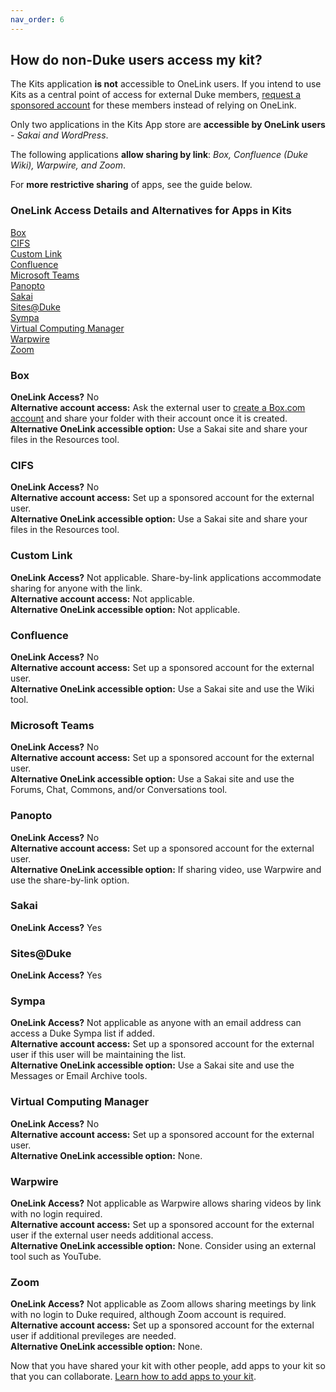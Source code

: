 ```yaml
---
nav_order: 6
---
```

## How do non-Duke users access my kit?<br>

The Kits application **is not** accessible to OneLink users.  If you intend to use Kits as a central point of access for external Duke members, [request a sponsored account](https://oit.duke.edu/what-we-do/applications/sponsored-accounts) for these members instead of relying on OneLink.

Only two applications in the Kits App store are **accessible by OneLink users** - *Sakai and WordPress*.

The following applications **allow sharing by link**: *Box, Confluence (Duke Wiki), Warpwire, and Zoom*.

For **more restrictive sharing** of apps, see the guide below.

### OneLink Access Details and Alternatives for Apps in Kits

[Box](#box)<br>
[CIFS](#cifs)<br>
[Custom Link](#custom-link)<br>
[Confluence](#confluence)<br>
[Microsoft Teams](#microsoft-teams)<br>
[Panopto](#panopto)<br>
[Sakai](#sakai)<br>
[Sites@Duke](#sitesduke)<br>
[Sympa](#sympa)<br>
[Virtual Computing Manager](#virtual-computing-manager)<br>
[Warpwire](#warpwire)<br>
[Zoom](#zoom)

### Box<br>

**OneLink Access?** No<br>
**Alternative account access:** Ask the external user to [create a Box.com account](https://account.box.com/login) and share your folder with their account once it is created.<br>
**Alternative OneLink accessible option:** Use a Sakai site and share your files in the Resources tool.<br>

### CIFS<br>

**OneLink Access?** No<br>
**Alternative account access:** Set up a sponsored account for the external user.<br>
**Alternative OneLink accessible option:** Use a Sakai site and share your files in the Resources tool.<br>


### Custom Link<br>

**OneLink Access?** Not applicable. Share-by-link applications accommodate sharing for anyone with the link.<br>
**Alternative account access:** Not applicable.<br>
**Alternative OneLink accessible option:** Not applicable.<br>

### Confluence<br>

**OneLink Access?** No<br>
**Alternative account access:** Set up a sponsored account for the external user.<br>
**Alternative OneLink accessible option:** Use a Sakai site and use the Wiki tool.<br>

### Microsoft Teams<br>

**OneLink Access?** No<br>
**Alternative account access:** Set up a sponsored account for the external user.<br>
**Alternative OneLink accessible option:** Use a Sakai site and use the Forums, Chat, Commons, and/or Conversations tool.<br>

### Panopto<br>

**OneLink Access?** No<br>
**Alternative account access:** Set up a sponsored account for the external user.<br>
**Alternative OneLink accessible option:** If sharing video, use Warpwire and use the share-by-link option.<br>

### Sakai<br>

**OneLink Access?** Yes<br>


### Sites@Duke<br>

**OneLink Access?** Yes<br>


### Sympa<br>

**OneLink Access?** Not applicable as anyone with an email address can access a Duke Sympa list if added.<br>
**Alternative account access:** Set up a sponsored account for the external user if this user will be maintaining the list.<br>
**Alternative OneLink accessible option:** Use a Sakai site and use the Messages or Email Archive tools.<br>

### Virtual Computing Manager<br>

**OneLink Access?** No<br>
**Alternative account access:** Set up a sponsored account for the external user.<br>
**Alternative OneLink accessible option:** None.<br>

### Warpwire<br>

**OneLink Access?** Not applicable as Warpwire allows sharing videos by link with no login required.<br>
**Alternative account access:** Set up a sponsored account for the external user if the external user needs additional access.<br>
**Alternative OneLink accessible option:** None. Consider using an external tool such as YouTube.<br>

### Zoom<br>

**OneLink Access?** Not applicable as Zoom allows sharing meetings by link with no login to Duke required, although Zoom account is required.<br>
**Alternative account access:** Set up a sponsored account for the external user if additional previleges are needed.<br>
**Alternative OneLink accessible option:** None.<br>


Now that you have shared your kit with other people, add apps to your kit so that you can collaborate.  [Learn how to add apps to your kit](/how-do-i-add-apps-to-my-kit.md).
